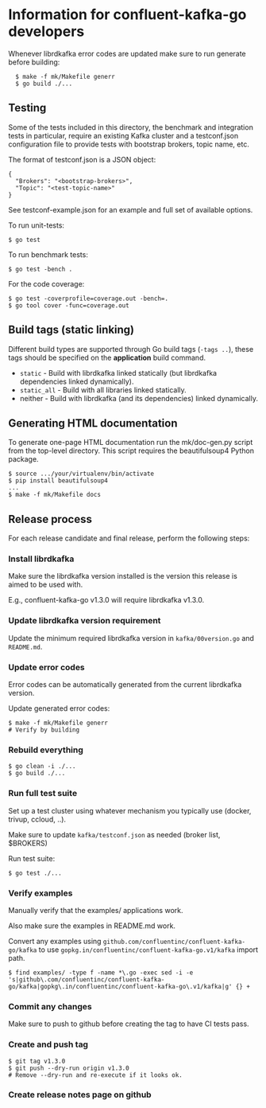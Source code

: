 # Information for confluent-kafka-go developers

Whenever librdkafka error codes are updated make sure to run generate
before building:

```
  $ make -f mk/Makefile generr
  $ go build ./...
```




## Testing

Some of the tests included in this directory, the benchmark and integration tests in particular,
require an existing Kafka cluster and a testconf.json configuration file to
provide tests with bootstrap brokers, topic name, etc.

The format of testconf.json is a JSON object:
```
{
  "Brokers": "<bootstrap-brokers>",
  "Topic": "<test-topic-name>"
}
```

See testconf-example.json for an example and full set of available options.


To run unit-tests:
```
$ go test
```

To run benchmark tests:
```
$ go test -bench .
```

For the code coverage:
```
$ go test -coverprofile=coverage.out -bench=.
$ go tool cover -func=coverage.out
```

## Build tags (static linking)


Different build types are supported through Go build tags (`-tags ..`),
these tags should be specified on the **application** build command.

 * `static` - Build with librdkafka linked statically (but librdkafka
              dependencies linked dynamically).
 * `static_all` - Build with all libraries linked statically.
 * neither - Build with librdkafka (and its dependencies) linked dynamically.



## Generating HTML documentation

To generate one-page HTML documentation run the mk/doc-gen.py script from the
top-level directory. This script requires the beautifulsoup4 Python package.

```
$ source .../your/virtualenv/bin/activate
$ pip install beautifulsoup4
...
$ make -f mk/Makefile docs
```


## Release process

For each release candidate and final release, perform the following steps:

### Install librdkafka

Make sure the librdkafka version installed is the version this release
is aimed to be used with.

E.g., confluent-kafka-go v1.3.0 will require librdkafka v1.3.0.


### Update librdkafka version requirement

Update the minimum required librdkafka version in `kafka/00version.go`
and `README.md`.


### Update error codes

Error codes can be automatically generated from the current librdkafka version.


Update generated error codes:

    $ make -f mk/Makefile generr
    # Verify by building


### Rebuild everything

    $ go clean -i ./...
    $ go build ./...


### Run full test suite

Set up a test cluster using whatever mechanism you typically use
(docker, trivup, ccloud, ..).

Make sure to update `kafka/testconf.json` as needed (broker list, $BROKERS)

Run test suite:

    $ go test ./...


### Verify examples

Manually verify that the examples/ applications work.

Also make sure the examples in README.md work.

Convert any examples using `github.com/confluentinc/confluent-kafka-go/kafka` to use
`gopkg.in/confluentinc/confluent-kafka-go.v1/kafka` import path.

    $ find examples/ -type f -name *\.go -exec sed -i -e 's|github\.com/confluentinc/confluent-kafka-go/kafka|gopkg\.in/confluentinc/confluent-kafka-go\.v1/kafka|g' {} +

### Commit any changes

Make sure to push to github before creating the tag to have CI tests pass.


### Create and push tag

    $ git tag v1.3.0
    $ git push --dry-run origin v1.3.0
    # Remove --dry-run and re-execute if it looks ok.


### Create release notes page on github
